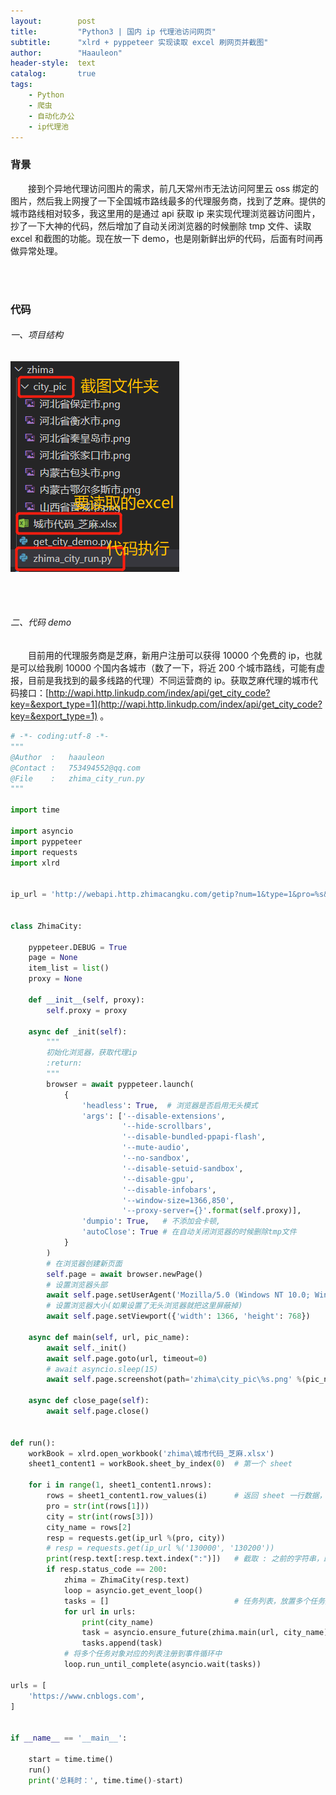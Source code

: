 ```yaml
---
layout:        post
title:         "Python3 | 国内 ip 代理池访问网页"
subtitle:      "xlrd + pyppeteer 实现读取 excel 刷网页并截图"
author:        "Haauleon"
header-style:  text
catalog:       true
tags:
    - Python
    - 爬虫
    - 自动化办公
    - ip代理池
---
```


### 背景
&emsp;&emsp;接到个异地代理访问图片的需求，前几天常州市无法访问阿里云 oss 绑定的图片，然后我上网搜了一下全国城市路线最多的代理服务商，找到了芝麻。提供的城市路线相对较多，我这里用的是通过 api 获取 ip 来实现代理浏览器访问图片，抄了一下大神的代码，然后增加了自动关闭浏览器的时候删除 tmp 文件、读取 excel 和截图的功能。现在放一下 demo，也是刚新鲜出炉的代码，后面有时间再做异常处理。                             

<br><br>

### 代码
###### 一、项目结构
![](\img\in-post\post-python\2021-06-02-python-zhima-1.png)             

<br><br>

###### 二、代码 demo
&emsp;&emsp;目前用的代理服务商是芝麻，新用户注册可以获得 10000 个免费的 ip，也就是可以给我刷 10000 个国内各城市（数了一下，将近 200 个城市路线，可能有虚报，目前是我找到的最多线路的代理）不同运营商的 ip。获取芝麻代理的城市代码接口：[http://wapi.http.linkudp.com/index/api/get_city_code?key=&export_type=1](http://wapi.http.linkudp.com/index/api/get_city_code?key=&export_type=1) 。                              


```python
# -*- coding:utf-8 -*-
"""
@Author  :   haauleon
@Contact :   753494552@qq.com
@File    :   zhima_city_run.py
"""

import time

import asyncio
import pyppeteer
import requests
import xlrd


ip_url = 'http://webapi.http.zhimacangku.com/getip?num=1&type=1&pro=%s&city=%s&yys=0&port=1&pack=153378&ts=0&ys=0&cs=0&lb=1&sb=0&pb=4&mr=1&regions='


class ZhimaCity:
    
    pyppeteer.DEBUG = True
    page = None
    item_list = list()
    proxy = None

    def __init__(self, proxy):
        self.proxy = proxy

    async def _init(self):
        """
        初始化浏览器，获取代理ip
        :return:
        """
        browser = await pyppeteer.launch(
            {
                'headless': True,  # 浏览器是否启用无头模式
                'args': ['--disable-extensions',
                         '--hide-scrollbars',
                         '--disable-bundled-ppapi-flash',
                         '--mute-audio',
                         '--no-sandbox',
                         '--disable-setuid-sandbox',
                         '--disable-gpu',
                         '--disable-infobars',
                         '--window-size=1366,850',
                         '--proxy-server={}'.format(self.proxy)],
                'dumpio': True,   # 不添加会卡顿,
                'autoClose': True # 在自动关闭浏览器的时候删除tmp文件
            }
        )
        # 在浏览器创建新页面
        self.page = await browser.newPage()
        # 设置浏览器头部
        await self.page.setUserAgent('Mozilla/5.0 (Windows NT 10.0; Win64; x64) AppleWebKit/537.36 ')
        # 设置浏览器大小(如果设置了无头浏览器就把这里屏蔽掉)
        await self.page.setViewport({'width': 1366, 'height': 768})
    
    async def main(self, url, pic_name):
        await self._init()
        await self.page.goto(url, timeout=0)
        # await asyncio.sleep(15)
        await self.page.screenshot(path='zhima\city_pic\%s.png' %(pic_name))
        
    async def close_page(self):
        await self.page.close()


def run():
    workBook = xlrd.open_workbook('zhima\城市代码_芝麻.xlsx')
    sheet1_content1 = workBook.sheet_by_index(0)  # 第一个 sheet

    for i in range(1, sheet1_content1.nrows):
        rows = sheet1_content1.row_values(i)      # 返回 sheet 一行数据，数据类型是列表
        pro = str(int(rows[1]))
        city = str(int(rows[3]))
        city_name = rows[2]
        resp = requests.get(ip_url %(pro, city))
        # resp = requests.get(ip_url %('130000', '130200'))
        print(resp.text[:resp.text.index(":")])   # 截取 : 之前的字符串，即 ip
        if resp.status_code == 200:
            zhima = ZhimaCity(resp.text)
            loop = asyncio.get_event_loop()
            tasks = []                            # 任务列表，放置多个任务对象
            for url in urls:
                print(city_name)
                task = asyncio.ensure_future(zhima.main(url, city_name))
                tasks.append(task)
            # 将多个任务对象对应的列表注册到事件循环中
            loop.run_until_complete(asyncio.wait(tasks))

urls = [
    'https://www.cnblogs.com',
]


if __name__ == '__main__':

    start = time.time()
    run()
    print('总耗时：', time.time()-start)
```